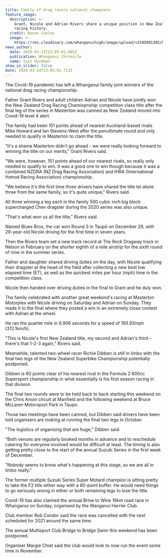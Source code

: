 ```yaml
---
title: Family of drag racers national champions
feature_image:
  description: >-
    Grant, Nicole and Adrian Rivers share a unique position in New Zealand drag
    racing history.
  credit: Bevan Conley
  image: >-
    https://res.cloudinary.com/whanganuihigh/image/upload/v1585091385/News/Nicole_Rivers._Chron_25.3.20.jpg
news_author:
  date: 2020-03-24T23:05:01.685Z
  publication: Whanganui Chronicle
  name: Iain Hyndman
show_in_slider: false
date: 2020-03-24T23:05:01.713Z
---
```

The Covid-19 pandemic has left a Whanganui family joint winners of the national drag racing championship.

Father Grant Rivers and adult children Adrian and Nicole have jointly won the New Zealand Drag Racing Chamiopnship competition class title after the final leg of the series in Masterton was canned as New Zealand moved into Covid-19 level 4 alert.

The family had been 151 points ahead of nearest Auckland-based rivals Mike Howard and Ian Stevens-West after the penultimate round and only needed to qualify in Masterton to claim the title.

"It's a shame Masterton didn't go ahead - we were really looking forward to winning the title on our merits," Grant Rivers said.

"We were, however, 151 points ahead of our nearest rivals, so really only needed to qualify to win. It was a good one to win though because it was a combined NZDRA (NZ Drag Racing Association) and IHRA (International Hotrod Racing Association) championship.

"We believe it's the first time three drivers have shared the title let alone three from the same family, so it's quite unique," Rivers said.

All three winning a leg each in the family 500 cubic inch big block supercharged Chev dragster during the 2020 series was also unique.

"That's what won us all the title," Rivers said.

Named Blues Bros, the car won Round 3 in Taupō on December 29, with 29-year-old Nicole driving for the first time in seven years.

Then the Rivers team set a new track record at The Rock Dragway track in Nelson in February on the shorter eighth of a mile airstrip for the sixth round of nine in the summer series.

Father and daughter shared driving duties on the day, with Nicole qualifying their dragster at the head of the field after collecting a new best low elapsed time (ET), as well as the quickest miles per hour (mph) time in the competition class.

Nicole then handed over driving duties in the final to Grant and he duly won.

The family celebrated with another great weekend's racing at Masterton Motorplex with Nicole driving on Saturday and Adrian on Sunday. They made it to the final where they posted a win in an extremely close contest with Adrian at the wheel.

He ran the quarter mile in 6.906 seconds for a speed of 193.93mph (312.1km/h).

"This is Nicole's first New Zealand title, my second and Adrian's third – there's that 1-2-3 again," Rivers said.

Meanwhile, talented two-wheel racer Richie Dibben is still in limbo with the final two legs of the New Zealand Superbike Championship potentially postponed.

Dibben is 60 points clear of his nearest rival in the Formula 2 600cc Supersport championship in what essentially is his first season racing in that division.

The final two rounds were to be held back to back starting this weekend on the Chris Amon circuit at Manfield and the following weekend at Bruce McLaren Motorsport Park in Taupo.

Those two meetings have been canned, but Dibben said drivers have been told organisers are looking at running the final two legs in October.

"The logistics of organising that are huge," Dibben said.

"Both venues are regularly booked months in advance and to reschedule catering for everyone involved would be difficult at least. The timing is also getting pretty close to the start of the annual Suzuki Series in the first week of December.

"Nobody seems to know what's happening at this stage, so we are all in limbo really."

The former multiple Suzuki Series Super Motard champion is sitting pretty to take the F2 title either way with a 60-point buffer. He would need things to go seriously wrong in either or both remaining legs to lose the title.

Covid-19 has also claimed the annual Brine to Wine 16km road race in Whanganui on Sunday, organised by the Wanganui Harrier Club.

Club member Rob Condor said the race was cancelled with the next scheduled for 2021 around the same time.

The annual Multisport Club Bridge to Bridge Swim this weekend has been postponed.

Organiser Margie Chiet said the club would look to now run the event some time in November.